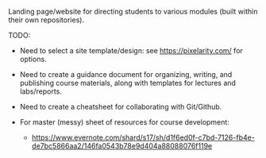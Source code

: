 Landing page/website for directing students to various modules (built within their own repositories).

TODO:

- Need to select a site template/design: see https://pixelarity.com/ for options.

- Need to create a guidance document for organizing, writing, and publishing course materials, along with templates for lectures and labs/reports.

- Need to create a cheatsheet for collaborating with Git/Github.

- For master (messy) sheet of resources for course development:

  - https://www.evernote.com/shard/s17/sh/d1f6ed0f-c7bd-7126-fb4e-de7bc5866aa2/146fa0543b78e9d404a88088076f119e
